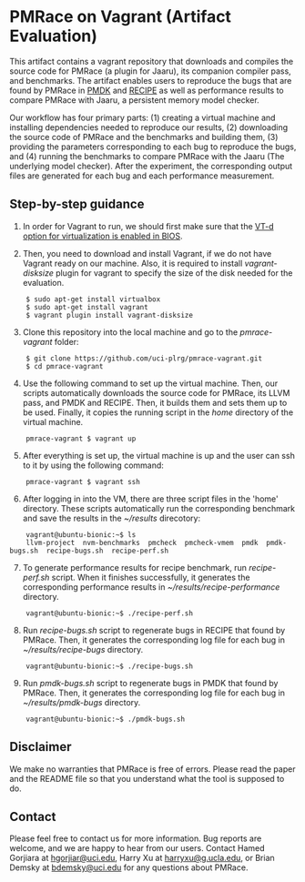 # PMRace on Vagrant (Artifact Evaluation)

This artifact contains a vagrant repository that downloads and compiles the source code for PMRace (a plugin for Jaaru), its companion compiler pass, and benchmarks.  The artifact enables users to reproduce the bugs that are found by PMRace in [PMDK](https://github.com/uci-plrg/jaaru-pmdk) and [RECIPE](https://github.com/uci-plrg/nvm-benchmarks/tree/vagrant/RECIPE) as well as performance results to compare PMRace with Jaaru, a persistent memory model checker.

Our workflow has four primary parts: (1) creating a virtual machine and installing dependencies needed to reproduce our results, (2) downloading the source code of PMRace and the benchmarks and building them, (3) providing the parameters corresponding to each bug to reproduce the bugs, and (4) running the benchmarks to compare PMRace with the Jaaru (The underlying model checker). After the experiment, the corresponding output files are generated for each bug and each performance measurement.

## Step-by-step guidance

1. In order for Vagrant to run, we should first make sure that the [VT-d option for virtualization is enabled in BIOS](https://docs.fedoraproject.org/en-US/Fedora/13/html/Virtualization_Guide/sect-Virtualization-Troubleshooting-Enabling_Intel_VT_and_AMD_V_virtualization_hardware_extensions_in_BIOS.html).

2. Then, you need to download and install Vagrant, if we do not have Vagrant ready on our machine. Also, it is required to install *vagrant-disksize* plugin for vagrant to specify the size of the disk needed for the evaluation.

```
    $ sudo apt-get install virtualbox
    $ sudo apt-get install vagrant
    $ vagrant plugin install vagrant-disksize
```

3. Clone this repository into the local machine and go to the *pmrace-vagrant* folder:

```
    $ git clone https://github.com/uci-plrg/pmrace-vagrant.git
    $ cd pmrace-vagrant
```

4. Use the following command to set up the virtual machine. Then, our scripts automatically downloads the source code for PMRace, its LLVM pass, and PMDK and RECIPE. Then, it builds them and sets them up to be used. Finally, it copies the running script in the *home* directory of the virtual machine. 

```
    pmrace-vagrant $ vagrant up
```

5. After everything is set up, the virtual machine is up and the user can ssh to it by using the following command:

```
    pmrace-vagrant $ vagrant ssh
```

6. After logging in into the VM, there are three script files in the 'home' directory. These scripts automatically run the corresponding benchmark and save the results in the *~/results* direcotory:

```
    vagrant@ubuntu-bionic:~$ ls
    llvm-project  nvm-benchmarks  pmcheck  pmcheck-vmem  pmdk  pmdk-bugs.sh  recipe-bugs.sh  recipe-perf.sh
```

7. To generate performance results for recipe benchmark, run *recipe-perf.sh* script. When it finishes successfully, it generates the corresponding performance results in *~/results/recipe-performance* directory. 

```
	vagrant@ubuntu-bionic:~$ ./recipe-perf.sh
```

8. Run *recipe-bugs.sh* script to regenerate bugs in RECIPE that found by PMRace. Then, it generates the corresponding log file for each bug in *~/results/recipe-bugs* directory.

```
    vagrant@ubuntu-bionic:~$ ./recipe-bugs.sh
```

9. Run *pmdk-bugs.sh* script to regenerate bugs in PMDK that found by PMRace. Then, it generates the corresponding log file for each bug in *~/results/pmdk-bugs* directory.

```
    vagrant@ubuntu-bionic:~$ ./pmdk-bugs.sh
```


## Disclaimer

We make no warranties that PMRace is free of errors. Please read the paper and the README file so that you understand what the tool is supposed to do.

## Contact

Please feel free to contact us for more information. Bug reports are welcome, and we are happy to hear from our users. Contact Hamed Gorjiara at [hgorjiar@uci.edu](mailto:hgorjiar@uci.edu), Harry Xu at [harryxu@g.ucla.edu](mailto:harryxu@g.ucla.edu), or Brian Demsky at [bdemsky@uci.edu](mailto:bdemsky@uci.edu) for any questions about PMRace. 
